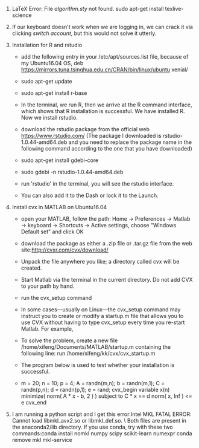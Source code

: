 1. LaTeX Error: File *algorithm.sty* not found.
sudo apt-get install texlive-science

2. If our keyboard doesn't work when we are logging in, we can crack it via clicking *switch account*, but this would not solve it utterly.

3. Installation for R and rstudio

   * add the following entry in your /etc/apt/sources.list file, because of my Ubuntu16.04 OS,
        deb https://mirrors.tuna.tsinghua.edu.cn/CRAN/bin/linux/ubuntu xenial/

    * sudo apt-get update
    * sudo apt-get install r-base
    * In the terminal, we run R, then we arrive at the R command interface, which shows that R installation is successful. We have installed R. Now we install rstudio.
    * download the rstudio package from the official web https://www.rstudio.com/ (The package I downloaded is rstudio-1.0.44-amd64.deb and you need to replace the package name in the following command according to the one that you have downloaded)
    * sudo apt-get install gdebi-core
    * sudo gdebi -n rstudio-1.0.44-amd64.deb
    * run 'rstudio' in the terminal, you will see the rstudio interface.
    * You can also add it to the Dash or lock it to the Launch.

4. Install cvx in MATLAB on Ubuntu16.04

    * open your MATLAB, follow the path: Home -> Preferences -> Matlab -> keyboard -> Shortcuts -> Active settings, choose "Windows Default set" and click OK
    * download the package as either a .zip file or .tar.gz file from the web site:http://cvxr.com/cvx/download/
    * Unpack the file anywhere you like; a directory called cvx will be created.
    * Start Matlab via the terminal in the current directory. Do not add CVX to your path by hand.
    * run the cvx_setup command
    * In some cases—usually on Linux—the cvx_setup command may instruct you to create or modify a startup.m file that allows you to use CVX without having to type cvx_setup every time you re-start Matlab. For example,
    * To solve the problem, create a new file
    /home/xifeng/Documents/MATLAB/startup.m
containing the following line:
    run /home/xifeng/kk/cvx/cvx_startup.m

    * The program below is used to test whether your installation is successful.
    * m = 20; n = 10; p = 4;
A = randn(m,n); b = randn(m,1);
C = randn(p,n); d = randn(p,1); e = rand;
cvx_begin
    variable x(n)
    minimize( norm( A * x - b, 2 ) )
    subject to
        C * x == d
        norm( x, Inf ) <= e
cvx_end

5. I am running a python script and I get this error:Intel MKL FATAL ERROR: Cannot load libmkl_avx2.so or libmkl_def.so.  \ Both files are present in the anaconda2/lib directory.
If you use conda, try with these two commands:conda install nomkl numpy scipy scikit-learn numexpr
conda remove mkl mkl-service
